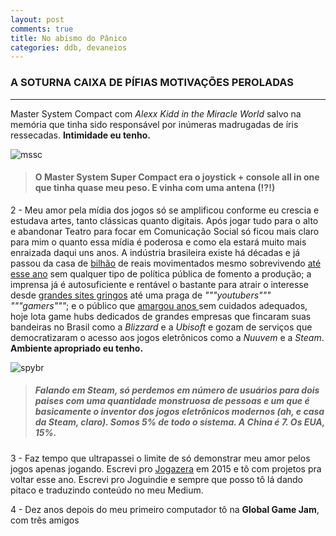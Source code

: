 ```yaml
---
layout: post
comments: true
title: No abismo do Pânico
categories: ddb, devaneios
---
```


### A SOTURNA CAIXA DE PÍFIAS MOTIVAÇÕES PEROLADAS

---
<p align="justify>
Eu realmente não faço a mínima ideia do que eu tô fazendo.

**Mentira**. Eu tenho a mínima. Bem ínfima, mas tenho. Por esses motivos:

1 - Ganhei meu primeiro computador em 1996. Era um notebook semi destruído com mouse de "pitoco" e site pornô já salvo nos favoritos; aparentemente abaixo do radar de meus progenitores. Ali foi só o primeiro grande impacto dos jogos na minha vida. Eu já tinha um *Master System Compact* com *Alexx Kidd in the Miracle World* salvo na memória que tinha sido responsável por inúmeras madrugadas de íris ressecadas. **Intimidade eu tenho.**
</p>

![mssc](http://i.imgur.com/qFElOxG.jpg "Master System Super Compact")

> #### O Master System Super Compact era o joystick \+ console all in one que tinha quase meu peso. E vinha com uma antena (!?!)

2 - Meu amor pela mídia dos jogos só se amplificou conforme eu crescia e estudava artes, tanto clássicas quanto digitais. Após jogar tudo para o alto e abandonar Teatro para focar em Comunicação Social só ficou mais claro para mim o quanto essa mídia é poderosa e como ela estará muito mais enraizada daqui uns anos. A indústria brasileira existe há décadas e já passou da casa de [bilhão](https://www.ecommercebrasil.com.br/noticias/industria-de-jogos-eletronicos-um-setor-em-ascensao-no-brasil/) de reais movimentados mesmo sobrevivendo [até esse ano](overloadr.com.br/especiais/2017/05/conheca-todos-os-23-jogos-contemplados-no-edital-de-games-da-ancine/) sem qualquer tipo de política pública de fomento a produção; a imprensa já é autosuficiente e rentável o bastante para atrair o interesse desde [grandes sites gringos](http://br.ign.com/) até uma praga de *"""youtubers""" """gamers"""*; e o público que [amargou anos ](https://www.redbull.com/br-pt/serie-paralelos-narra-pirataria-de-games-no-brasil)sem cuidados adequados, hoje lota game hubs dedicados de grandes empresas que fincaram suas bandeiras no Brasil como a *Blizzard* e a *Ubisoft* e gozam de serviços que democratizaram o acesso aos jogos eletrônicos como a *Nuuvem* e a *Steam*. **Ambiente apropriado eu tenho.**

![spybr](http://i.imgur.com/bksdLa3.png "4º maior país da Steam")

> ##### Falando em Steam, só perdemos em número de usuários para dois paises com uma quantidade monstruosa de pessoas e um que é basicamente o inventor dos jogos eletrônicos modernos (ah, e casa da Steam, claro). Somos 5% de todo o sistema. A China é 7. Os EUA, 15%.

3 - Faz tempo que ultrapassei o limite de só demonstrar meu amor pelos jogos apenas jogando. Escrevi pro [Jogazera](http://jogazera.com.br) em 2015 e tô com projetos pra voltar esse ano. Escrevi pro Joguindie e sempre que posso tô lá dando pitaco e traduzindo conteúdo no meu Medium.

4 - Dez anos depois do meu primeiro computador tô na **Global Game Jam**, com três amigos

[mssc]: http://i.imgur.com/qFElOxG.jpg "Master System Super Compact"
[spybr]: http://i.imgur.com/bksdLa3.png "4º maior país da Steam"
